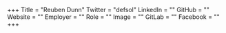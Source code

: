 +++
Title = "Reuben Dunn"
Twitter = "defsol"
LinkedIn = ""
GitHub = ""
Website = ""
Employer = ""
Role = ""
Image = ""
GitLab = ""
Facebook = ""
+++
